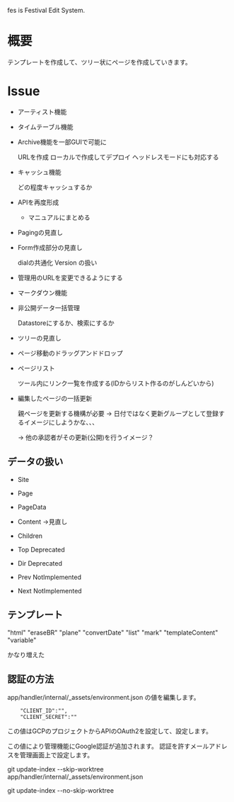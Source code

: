 fes is Festival Edit System.

# 概要

テンプレートを作成して、ツリー状にページを作成していきます。

# Issue

- アーティスト機能
- タイムテーブル機能

- Archive機能を一部GUIで可能に

  URLを作成
  ローカルで作成してデプロイ
  ヘッドレスモードにも対応する

- キャッシュ機能

  どの程度キャッシュするか

- APIを再度形成

  - マニュアルにまとめる

- Pagingの見直し

- Form作成部分の見直し

   dialの共通化
   Version の扱い

- 管理用のURLを変更できるようにする

- マークダウン機能

- 非公開データ一括管理

  Datastoreにするか、検索にするか

- ツリーの見直し

- ページ移動のドラッグアンドドロップ

- ページリスト

  ツール内にリンク一覧を作成する(IDからリスト作るのがしんどいから)

- 編集したページの一括更新

  親ページを更新する機構が必要
  → 日付ではなく更新グループとして登録するイメージにしようかな、、、

  → 他の承認者がその更新(公開)を行うイメージ？


## データの扱い

- Site
- Page
- PageData
- Content →見直し
- Children

- Top Deprecated
- Dir Deprecated

- Prev NotImplemented
- Next NotImplemented

## テンプレート

"html"
"eraseBR"
"plane"
"convertDate"
"list"
"mark"
"templateContent"
"variable"

かなり増えた

## 認証の方法

app/handler/internal/\_assets/environment.json の値を編集します。

```
    "CLIENT_ID":"",
    "CLIENT_SECRET":""
```

この値はGCPのプロジェクトからAPIのOAuth2を設定して、設定します。

この値により管理機能にGoogle認証が追加されます。
認証を許すメールアドレスを管理画面上で設定します。

git update-index --skip-worktree app/handler/internal/\_assets/environment.json

git update-index --no-skip-worktree 
